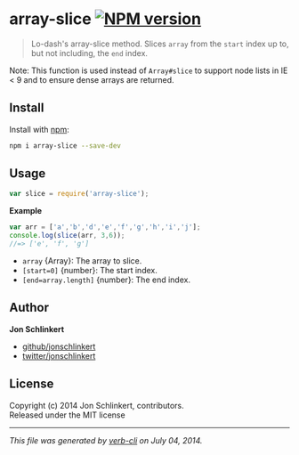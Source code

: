 # array-slice [![NPM version](https://badge.fury.io/js/array-slice.png)](http://badge.fury.io/js/array-slice)

> Lo-dash's array-slice method. Slices `array` from the `start` index up to, but not including, the `end` index.

Note: This function is used instead of `Array#slice` to support node lists in IE < 9 and to ensure dense arrays are returned.

## Install
Install with [npm](npmjs.org):

```bash
npm i array-slice --save-dev
```

## Usage
```js
var slice = require('array-slice');
```

**Example**

```js
var arr = ['a','b','d','e','f','g','h','i','j'];
console.log(slice(arr, 3,6));
//=> ['e', 'f', 'g']
```

* `array` {Array}: The array to slice. 
* `[start=0]` {number}: The start index. 
* `[end=array.length]` {number}: The end index.

## Author

**Jon Schlinkert**
 
+ [github/jonschlinkert](https://github.com/jonschlinkert)
+ [twitter/jonschlinkert](http://twitter.com/jonschlinkert) 

## License
Copyright (c) 2014 Jon Schlinkert, contributors.  
Released under the MIT license

***

_This file was generated by [verb-cli](https://github.com/assemble/verb-cli) on July 04, 2014._